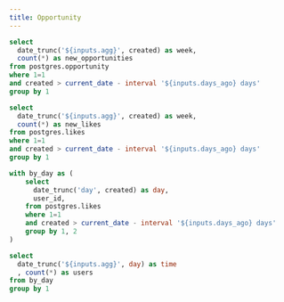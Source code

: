 ```yaml
---
title: Opportunity
---
```

<Dropdown title="Aggregate" name=agg>
    <DropdownOption valueLabel="Monthly" value="month" />
    <DropdownOption valueLabel="Weekly" value="week" />
    <DropdownOption valueLabel="Daily" value="day" />
</Dropdown>

<Dropdown title="Date Range" name=days_ago>
    <DropdownOption valueLabel="Last Year" value="365" />
    <DropdownOption valueLabel="Last 6 Month" value="182" />
    <DropdownOption valueLabel="Last Quarter" value="91" />
    <DropdownOption valueLabel="Last Month" value="30" />
    <DropdownOption valueLabel="Last Week" value="7" />
    <DropdownOption valueLabel="All" value="9999" />
</Dropdown>

```sql opportunities_created
select 
  date_trunc('${inputs.agg}', created) as week,
  count(*) as new_opportunities
from postgres.opportunity
where 1=1 
and created > current_date - interval '${inputs.days_ago} days'
group by 1
```

<BarChart
    data={opportunities_created}
    y=new_opportunities
    title = "Opportunities Added by {inputs.agg}"
/>

```sql user_likes
select 
  date_trunc('${inputs.agg}', created) as week,
  count(*) as new_likes
from postgres.likes
where 1=1 
and created > current_date - interval '${inputs.days_ago} days'
group by 1
```

<BarChart
    data={user_likes}
    y=new_likes
    title = "New Opportunity Likes by {inputs.agg}"
/>

```sql user_count_likes
with by_day as (
    select 
      date_trunc('day', created) as day,
      user_id,
    from postgres.likes
    where 1=1
    and created > current_date - interval '${inputs.days_ago} days'
    group by 1, 2
)

select 
  date_trunc('${inputs.agg}', day) as time
  , count(*) as users
from by_day
group by 1
```

<BarChart
    data={user_count_likes}
    y=users
    title = "Users that Liked by {inputs.agg}"
/>